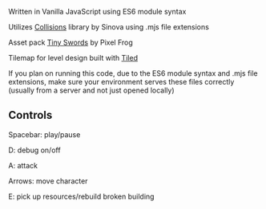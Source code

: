 Written in Vanilla JavaScript using ES6 module syntax

Utilizes [Collisions](https://github.com/Sinova/Collisions) library by Sinova using .mjs file extensions

Asset pack [Tiny Swords](https://pixelfrog-assets.itch.io/tiny-swords) by Pixel Frog

Tilemap for level design built with [Tiled](https://www.mapeditor.org/)

If you plan on running this code, due to the ES6 module syntax and .mjs file extensions, make sure your environment serves these files correctly (usually from a server and not just opened locally)

## Controls

Spacebar: play/pause

D: debug on/off

A: attack

Arrows: move character

E: pick up resources/rebuild broken building
